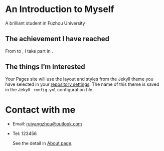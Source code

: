 # An Introduction to Myself

A brilliant student in Fuzhou University

## The achievement I have reached

From to , I take part in .

## The things I’m interested

Your Pages site will use the layout and styles from the Jekyll theme you have selected in your [repository settings](https://github.com/Fentaniao/myhomepages/settings). The name of this theme is saved in the Jekyll `_config.yml` configuration file.

# Contact with me

- Email: ruiyangzhou@outlook.com

- Tel: 123456

	See the detail in [About page](https://fentaniao.github.io/about.html).

